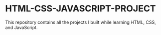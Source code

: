 # HTML-CSS-JAVASCRIPT-PROJECT
This repository contains all the projects I built while learning HTML, CSS, and JavaScript. 
